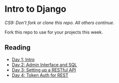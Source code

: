 # Intro to Django

_CS9: Don't fork or clone this repo. All others continue._

Fork this repo to use for your projects this week.

## Reading

* [Day 1: Intro](guides/Day1/day1.md)
* [Day 2: Admin Interface and SQL](guides/day2.md)
* [Day 3: Setting up a RESTful API](guides/day3.md)
* [Day 4: Token Auth for REST](guides/day4.md)
